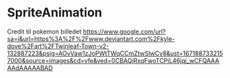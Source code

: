# SpriteAnimation



Credit til pokemon billedet
https://www.google.com/url?sa=i&url=https%3A%2F%2Fwww.deviantart.com%2Fkyle-dove%2Fart%2FTwinleaf-Town-v2-132887223&psig=AOvVaw1zJoPWtTWqCCmZtwSlwCv8&ust=1671887332157000&source=images&cd=vfe&ved=0CBAQjRxqFwoTCPiL46jqj_wCFQAAAAAdAAAAABAD
